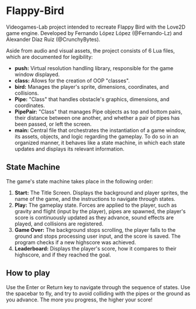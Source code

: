 # Flappy-Bird
Videogames-Lab project intended to recreate Flappy Bird with the Love2D game engine. 
Developed by Fernando López López (@Fernando-Lz) and Alexander Díaz Ruiz (@CrunchyBytes).

Aside from audio and visual assets, the project consists of 6 Lua files, which are documented for legibility:
- **push:** Virtual resolution handling library, responsible for the game window displayed.
- **class:** Allows for the creation of OOP "classes".
- **bird:** Manages the player's sprite, dimensions, coordinates, and collisions.
- **Pipe:** "Class" that handles obstacle's graphics, dimensions, and coordinates.
- **PipePair:** "Class" that manages Pipe objects as top and bottom pairs, their distance between one another, and whether a pair of pipes has been passed, or left the screen.
- **main:** Central file that orchestrates the instantiation of a game window, its assets, objects, and logic regarding the gameplay. To do so in an organized manner, it behaves like a state machine, in which each state updates and displays its relevant information.

## State Machine
The game's state machine takes place in the following order:
1. **Start:** The Title Screen. Displays the background and player sprites, the name of the game, and the instructions to navigate through states.
2. **Play:** The gameplay state. Forces are applied to the player, such as gravity and flight (input by the player), pipes are spawned, the player's score is continuously updated as they advance, sound effects are played, and collisions are registered.
3. **Game Over:** The background stops scrolling, the player falls to the ground and stops processing user input, and the score is saved. The program checks if a new highscore was achieved.
4. **Leaderboard:** Displays the player's score, how it compares to their highscore, and if they reached the goal.

## How to play
Use the Enter or Return key to navigate through the sequence of states. Use the spacebar to fly, and try to avoid colliding with the pipes or the ground as you advance. The more you progress, the higher your score!

